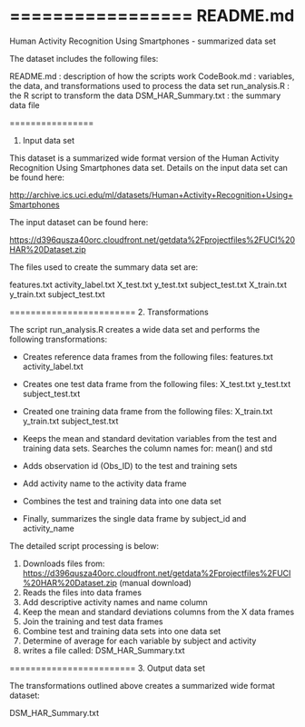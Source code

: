 =================
README.md
================

Human Activity Recognition Using Smartphones - summarized data set


The dataset includes the following files:

README.md           : description of how the scripts work
CodeBook.md         : variables, the data, and transformations used to process the data set
run_analysis.R      : the R script to transform the data
DSM_HAR_Summary.txt : the summary data file

================
1. Input data set

This dataset is a summarized wide format version of the Human Activity Recognition Using Smartphones data set. 
Details on the input data set can be found here:

   http://archive.ics.uci.edu/ml/datasets/Human+Activity+Recognition+Using+Smartphones

The input dataset can be found here:

   https://d396qusza40orc.cloudfront.net/getdata%2Fprojectfiles%2FUCI%20HAR%20Dataset.zip

The files used to create the summary data set are:

features.txt
activity_label.txt
X_test.txt
y_test.txt
subject_test.txt
X_train.txt
y_train.txt
subject_test.txt


========================
2. Transformations

The script run_analysis.R creates a wide data set and performs the following transformations:

- Creates reference data frames from the following files:
features.txt
activity_label.txt

- Creates one test data frame from the following files:
X_test.txt
y_test.txt
subject_test.txt

- Created one training data frame from the following files:
X_train.txt
y_train.txt
subject_test.txt

- Keeps the mean and standard devitation variables from the test and training data sets. 
Searches the column names for: mean() and std

- Adds observation id (Obs_ID) to the test and training sets

- Add activity name to the activity data frame

- Combines the test and training data into one data set

- Finally, summarizes the single data frame by subject_id and activity_name


The detailed script processing is below:

1. Downloads files from: https://d396qusza40orc.cloudfront.net/getdata%2Fprojectfiles%2FUCI%20HAR%20Dataset.zip (manual download)
2. Reads the files into data frames
3. Add descriptive activity names and name column
4. Keep the mean and standard deviations columns from the X data frames
5. Join the training and test data frames
6. Combine test and training data sets into one data set
7. Determine of average for each variable by subject and activity
8. writes a file called: DSM_HAR_Summary.txt

========================
3. Output data set

The transformations outlined above creates a summarized wide format dataset:

   DSM_HAR_Summary.txt
